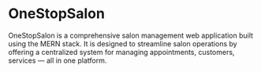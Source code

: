 # OneStopSalon
OneStopSalon is a comprehensive salon management web application built using the MERN stack. It is designed to streamline salon operations by offering a centralized system for managing appointments, customers, services — all in one platform.

